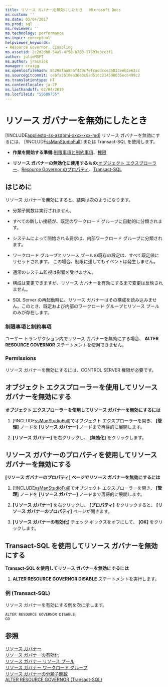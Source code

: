 ```yaml
---
title: リソース ガバナーを無効にしたとき | Microsoft Docs
ms.custom: ''
ms.date: 03/04/2017
ms.prod: sql
ms.reviewer: ''
ms.technology: performance
ms.topic: conceptual
helpviewer_keywords:
- Resource Governor, disabling
ms.assetid: 2c2d2db0-34a5-4f50-b783-17693e3ce3f1
author: julieMSFT
ms.author: jrasnick
manager: craigg
ms.openlocfilehash: 86298faa86bf439c7efcaddcce35033eeb2e63cc
ms.sourcegitcommit: cebfa2610ea36e3c5ad510c214590035ecb499c2
ms.translationtype: HT
ms.contentlocale: ja-JP
ms.lasthandoff: 02/04/2019
ms.locfileid: "55689755"
---
```

# <a name="disable-resource-governor"></a>リソース ガバナーを無効にしたとき
[!INCLUDE[appliesto-ss-asdbmi-xxxx-xxx-md](../../includes/appliesto-ss-asdbmi-xxxx-xxx-md.md)]
  リソース ガバナーを無効にするには、 [!INCLUDE[ssManStudioFull](../../includes/ssmanstudiofull-md.md)] または Transact-SQL を使用します。  
  
-   **作業を開始する準備:**[制限事項と制約事項](#LimitationsRestrictions)、[権限](#Permissions)  
  
-   **リソース ガバナーの無効化に使用するもの:**[オブジェクト エクスプローラー](#RGOffObjEx)、[Resource Governor のプロパティ](#RGOffProp)、[Transact-SQL](#RGOffTSQL)  
  
##  <a name="BeforeYouBegin"></a> はじめに  
 リソース ガバナーを無効にすると、結果は次のようになります。  
  
-   分類子関数は実行されません。  
  
-   すべての新しい接続が、既定のワークロード グループに自動的に分類されます。  
  
-   システムによって開始される要求は、内部ワークロード グループに分類されます。  
  
-   ワークロード グループとリソース プールの既存の設定は、すべて既定値にリセットされます。 この場合、制限に達してもイベントは発生しません。  
  
-   通常のシステム監視は影響を受けません。  
  
-   構成は変更できますが、リソース ガバナーを有効にするまで変更は反映されません。  
  
-   SQL Server の再起動時に、リソース ガバナーはその構成を読み込みません。このとき、既定および内部のワークロード グループとリソース プールのみが存在します。  
  
###  <a name="LimitationsRestrictions"></a> 制限事項と制約事項  
 ユーザー トランザクション内でリソース ガバナーを無効にする場合、 **ALTER RESOURCE GOVERNOR** ステートメントを使用できません。  
  
###  <a name="Permissions"></a> Permissions  
 リソース ガバナーを無効にするには、CONTROL SERVER 権限が必要です。  
  
##  <a name="RGOffObjEx"></a> オブジェクト エクスプローラーを使用してリソース ガバナーを無効にする  
 **オブジェクト エクスプローラーを使用してリソース ガバナーを無効にするには**  
  
1.  [!INCLUDE[ssManStudioFull](../../includes/ssmanstudiofull-md.md)]でオブジェクト エクスプローラーを開き、 **[管理]** ノードを **[リソース ガバナー]** ノードまで再帰的に展開します。  
  
2.  **[リソース ガバナー]** を右クリックし、 **[無効化]** をクリックします。  
  
##  <a name="RGOffProp"></a> リソース ガバナーのプロパティを使用してリソース ガバナーを無効にする  
 **[リソース ガバナーのプロパティ] ページでリソース ガバナーを無効にするには**  
  
1.  [!INCLUDE[ssManStudioFull](../../includes/ssmanstudiofull-md.md)]でオブジェクト エクスプローラーを開き、 **[管理]** ノードを **[リソース ガバナー]** ノードまで再帰的に展開します。  
  
2.  **[リソース ガバナー]** を右クリックし、 **[プロパティ]** をクリックすると、 **[リソース ガバナーのプロパティ]** ページが開きます。  
  
3.  **[リソース ガバナーの有効化]** チェック ボックスをオフにして、 **[OK]** をクリックします。  
  
##  <a name="RGOffTSQL"></a> Transact-SQL を使用してリソース ガバナーを無効にする  
 **Transact-SQL を使用してリソース ガバナーを無効にするには**  
  
1.  **ALTER RESOURCE GOVERNOR DISABLE** ステートメントを実行します。  
  
### <a name="example-transact-sql"></a>例 (Transact-SQL)  
 リソース ガバナーを有効にする例を次に示します。  
  
```  
ALTER RESOURCE GOVERNOR DISABLE;  
GO  
```  
  
## <a name="see-also"></a>参照  
 [リソース ガバナー](../../relational-databases/resource-governor/resource-governor.md)   
 [リソース ガバナーの有効化](../../relational-databases/resource-governor/enable-resource-governor.md)   
 [リソース ガバナー リソース プール](../../relational-databases/resource-governor/resource-governor-resource-pool.md)   
 [リソース ガバナー ワークロード グループ](../../relational-databases/resource-governor/resource-governor-workload-group.md)   
 [リソース ガバナーの分類子関数](../../relational-databases/resource-governor/resource-governor-classifier-function.md)   
 [ALTER RESOURCE GOVERNOR &#40;Transact-SQL&#41;](../../t-sql/statements/alter-resource-governor-transact-sql.md)  
  
  
